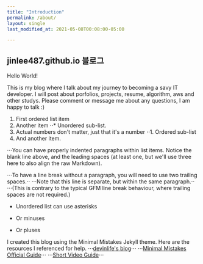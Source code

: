 ```yaml
---
title: "Introduction"
permalink: /about/
layout: single
last_modified_at: 2021-05-08T00:08:00-05:00

---
```


## jinlee487.github.io 블로그

Hello World!

This is my blog where I talk about my journey to becoming a savy IT developer. 
I will post about porfolios, projects, resume, algorithm, aws and other studys.
Please comment or message me about any questions, I am happy to talk :) 

1. First ordered list item
2. Another item
⋅⋅* Unordered sub-list. 
1. Actual numbers don't matter, just that it's a number
⋅⋅1. Ordered sub-list
4. And another item.

⋅⋅⋅You can have properly indented paragraphs within list items. Notice the blank line above, and the leading spaces (at least one, but we'll use three here to also align the raw Markdown).

⋅⋅⋅To have a line break without a paragraph, you will need to use two trailing spaces.⋅⋅
⋅⋅⋅Note that this line is separate, but within the same paragraph.⋅⋅
⋅⋅⋅(This is contrary to the typical GFM line break behaviour, where trailing spaces are not required.)

* Unordered list can use asterisks
- Or minuses
+ Or pluses


I created this blog using the Minimal Mistakes Jekyll theme. 
Here are the resources I referenced for help. 
⋅⋅⋅[devinlife's blog](https://devinlife.com/categories/#howto-github-pages)⋅⋅⋅
⋅⋅⋅[Minimal Mistakes Official Guide](https://mmistakes.github.io/minimal-mistakes/docs/quick-start-guide/)⋅⋅⋅
⋅⋅⋅[Short Video Guide](https://youtu.be/ACzFIAOsfpM)⋅⋅⋅
